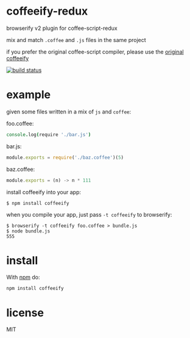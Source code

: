 # coffeeify-redux

browserify v2 plugin for coffee-script-redux

mix and match `.coffee` and `.js` files in the same project

if you prefer the original coffee-script compiler, please use the [original coffeeify](https://github.com/substack/coffeeify)

[![build status](https://secure.travis-ci.org/thlorenz/coffeeify-redux.png)](http://travis-ci.org/substack/coffeeify)

# example

given some files written in a mix of `js` and `coffee`:

foo.coffee:

``` coffee
console.log(require './bar.js')
```

bar.js:

``` js
module.exports = require('./baz.coffee')(5)
```

baz.coffee:

``` js
module.exports = (n) -> n * 111
```

install coffeeify into your app:

```
$ npm install coffeeify
```

when you compile your app, just pass `-t coffeeify` to browserify:

```
$ browserify -t coffeeify foo.coffee > bundle.js
$ node bundle.js
555
```

# install

With [npm](https://npmjs.org) do:

```
npm install coffeeify
```

# license

MIT
